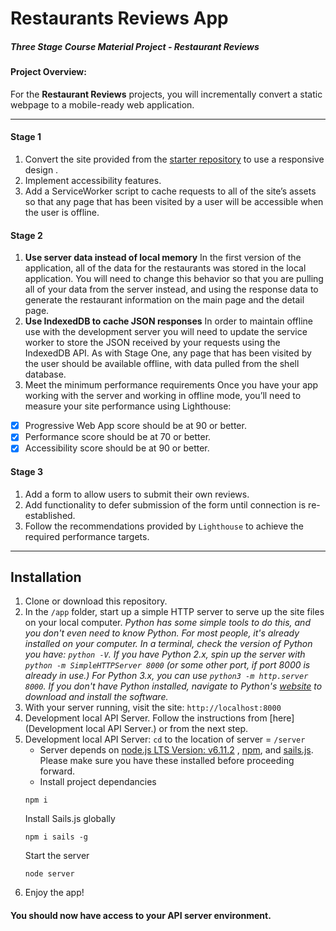 # Restaurants Reviews App

##### _Three Stage Course Material Project - Restaurant Reviews_
#### Project Overview:
For the **Restaurant Reviews** projects, you will incrementally convert a static webpage to a mobile-ready web application.

---
#### Stage 1
1. Convert the site provided from the [starter repository](https://github.com/udacity/mws-restaurant-stage-1) to use a responsive design .
2. Implement accessibility features.
3. Add a ServiceWorker script to cache requests to all of the site’s assets so that any page that has been visited by a user will be accessible when the user is offline.

#### Stage 2
1. **Use server data instead of local memory**
 In the first version of the application, all of the data for the restaurants was stored in the local application. You will need to change this behavior so that you are pulling all of your data from the server instead, and using the response data to generate the restaurant information on the main page and the detail page.
2. **Use IndexedDB to cache JSON responses**
 In order to maintain offline use with the development server you will need to update the service worker to store the JSON received by your requests using the IndexedDB API. As with Stage One, any page that has been visited by the user should be available offline, with data pulled from the shell database.
3. Meet the minimum performance requirements Once you have your app working with the server and working in offline mode, you’ll need to measure your site performance using Lighthouse:
  * [x] Progressive Web App score should be at 90 or better.
  * [x] Performance score should be at 70 or better.
  * [x] Accessibility score should be at 90 or better.

#### Stage 3
1. Add a form to allow users to submit their own reviews.
2. Add functionality to defer submission of the form until connection is re-established.
3. Follow the recommendations provided by `Lighthouse` to achieve the required performance targets.
---



## Installation

1. Clone or download this repository.
2. In the `/app` folder, start up a simple HTTP server to serve up the site files on your local computer.
  *Python has some simple tools to do this, and you don't even need to know Python. For most people, it's already installed on your computer.
  In a terminal, check the version of Python you have: `python -V`. If you have Python 2.x, spin up the server with `python -m SimpleHTTPServer 8000` (or some other port, if port 8000 is already in use.) For Python 3.x, you can use `python3 -m http.server 8000`. If you don't have Python installed, navigate to Python's [website](https://www.python.org/) to download and install the software.*
3. With your server running, visit the site: `http://localhost:8000`
4. Development local API Server. Follow the instructions from [here](Development local API Server.) or from the next step.
5. Development local API Server: `cd` to the location of server = `/server`
    * Server depends on [node.js LTS Version: v6.11.2](https://nodejs.org/en/download/) , [npm](https://www.npmjs.com/get-npm), and [sails.js](https://sailsjs.com/). Please make sure you have these installed before proceeding forward.
    * Install project dependancies
    ```
    npm i
    ```
    Install Sails.js globally
    ```
    npm i sails -g
    ```
    Start the server
    ```
    node server
    ```
6. Enjoy the app!
#### You should now have access to your API server environment.
